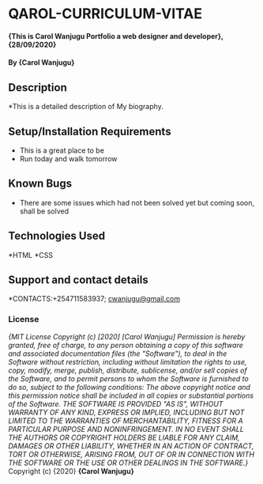 # QAROL-CURRICULUM-VITAE
#### {This is Carol Wanjugu Portfolio a web designer and developer}, {28/09/2020}
#### By **{Carol Wanjugu}**
## Description
*This is a detailed description of My biography.
## Setup/Installation Requirements
* This is a great place to be
* Run today and walk tomorrow
## Known Bugs
* There are some issues which had not been solved yet but coming soon, shall be solved
## Technologies Used
*HTML
*CSS
## Support and contact details
*CONTACTS:+254711583937; cwanjugu@gmail.com
### License
*{MIT License
Copyright (c) [2020] [Carol Wanjugu]
Permission is hereby granted, free of charge, to any person obtaining a copy
of this software and associated documentation files (the "Software"), to deal
in the Software without restriction, including without limitation the rights
to use, copy, modify, merge, publish, distribute, sublicense, and/or sell
copies of the Software, and to permit persons to whom the Software is
furnished to do so, subject to the following conditions:
The above copyright notice and this permission notice shall be included in all
copies or substantial portions of the Software.
THE SOFTWARE IS PROVIDED "AS IS", WITHOUT WARRANTY OF ANY KIND, EXPRESS OR
IMPLIED, INCLUDING BUT NOT LIMITED TO THE WARRANTIES OF MERCHANTABILITY,
FITNESS FOR A PARTICULAR PURPOSE AND NONINFRINGEMENT. IN NO EVENT SHALL THE
AUTHORS OR COPYRIGHT HOLDERS BE LIABLE FOR ANY CLAIM, DAMAGES OR OTHER
LIABILITY, WHETHER IN AN ACTION OF CONTRACT, TORT OR OTHERWISE, ARISING FROM,
OUT OF OR IN CONNECTION WITH THE SOFTWARE OR THE USE OR OTHER DEALINGS IN THE
SOFTWARE.}*
Copyright (c) {2020} **{Carol Wanjugu}**
